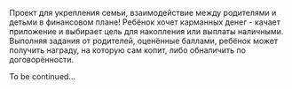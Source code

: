 Проект для укрепления семьи, взаимодействие между родителями и детьми в финансовом плане! Ребёнок хочет карманных денег - качает приложение и выбирает цель для накопления или выплаты наличными.
Выполняя задания от родителей, оценённые баллами, ребёнок может получить награду, на которую сам копит, либо обналичить по договорённости.

To be continued...
